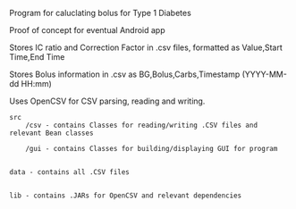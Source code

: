 Program for caluclating bolus for Type 1 Diabetes

Proof of concept for eventual Android app

Stores IC ratio and Correction Factor in .csv files, formatted as Value,Start Time,End Time

Stores Bolus information in .csv as BG,Bolus,Carbs,Timestamp (YYYY-MM-dd HH:mm)

Uses OpenCSV for CSV parsing, reading and writing.

	src
		/csv - contains Classes for reading/writing .CSV files and relevant Bean classes
		
		/gui - contains Classes for building/displaying GUI for program
		
	
	data - contains all .CSV files
	
	
	lib - contains .JARs for OpenCSV and relevant dependencies

